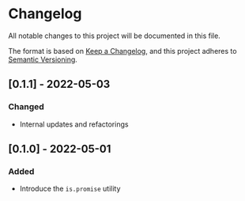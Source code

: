# Changelog

All notable changes to this project will be documented in this file.

The format is based on [Keep a Changelog](https://keepachangelog.com/en/1.0.0/), and this project adheres to [Semantic Versioning](https://semver.org/spec/v2.0.0.html).

## [0.1.1] - 2022-05-03

### Changed

- Internal updates and refactorings

## [0.1.0] - 2022-05-01

### Added

- Introduce the `is.promise` utility
